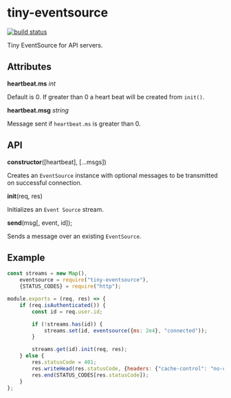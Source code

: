 # tiny-eventsource

[![build status](https://secure.travis-ci.org/avoidwork/tiny-eventsource.svg)](https://travis-ci.org/avoidwork/tiny-eventsource)

Tiny EventSource for API servers.

## Attributes
__heartbeat.ms__ *int*

Default is 0. If greater than 0 a heart beat will be created from `init()`.

__heartbeat.msg__ *string*

Message sent if `heartbeat.ms` is greater than 0.

## API
__constructor__([heartbeat], [...msgs])

Creates an `EventSource` instance with optional messages to be transmitted on successful connection.

__init__(req, res)

Initializes an `Event Source` stream.

__send__(msg[, event, id]);

Sends a message over an existing `EventSource`.

## Example
```javascript
const streams = new Map(),
    eventsource = require("tiny-eventsource"),
    {STATUS_CODES} = require("http");

module.exports = (req, res) => {
	if (req.isAuthenticated()) {
		const id = req.user.id;

		if (!streams.has(id)) {
			streams.set(id, eventsource({ms: 2e4}, "connected"));
		}

		streams.get(id).init(req, res);
	} else {
		res.statusCode = 401;
		res.writeHead(res.statusCode, {headers: {"cache-control": "no-cache, must re-validate"}})
		res.end(STATUS_CODES[res.statusCode]);
	}
};
```
